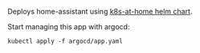 Deploys home-assistant using [k8s-at-home helm chart][k8s-at-home].

Start managing this app with argocd:
```
kubectl apply -f argocd/app.yaml
```

[k8s-at-home]: https://github.com/k8s-at-home/charts/tree/master/charts/home-assistant
